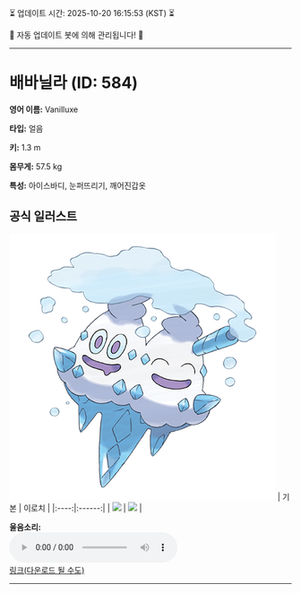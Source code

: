 
⏳ 업데이트 시간: 2025-10-20 16:15:53 (KST) ⏳

🤖 자동 업데이트 봇에 의해 관리됩니다! 🤖

---

# 배바닐라 (ID: 584)
**영어 이름:** Vanilluxe

**타입:** 얼음

**키:** 1.3 m

**몸무게:** 57.5 kg

**특성:** 아이스바디, 눈퍼뜨리기, 깨어진갑옷

## 공식 일러스트
![](https://raw.githubusercontent.com/PokeAPI/sprites/master/sprites/pokemon/other/official-artwork/584.png)
| 기본 | 이로치 |
|:----:|:------:|
| <img src="http://play.pokemonshowdown.com/sprites/ani/vanilluxe.gif" width="200"> | <img src="http://play.pokemonshowdown.com/sprites/ani-shiny/vanilluxe.gif" width="200"> |

**울음소리:**<br><audio controls src="https://raw.githubusercontent.com/PokeAPI/cries/main/cries/pokemon/latest/584.ogg"></audio><br> [링크(다운로드 될 수도)](https://raw.githubusercontent.com/PokeAPI/cries/main/cries/pokemon/latest/584.ogg)


---
